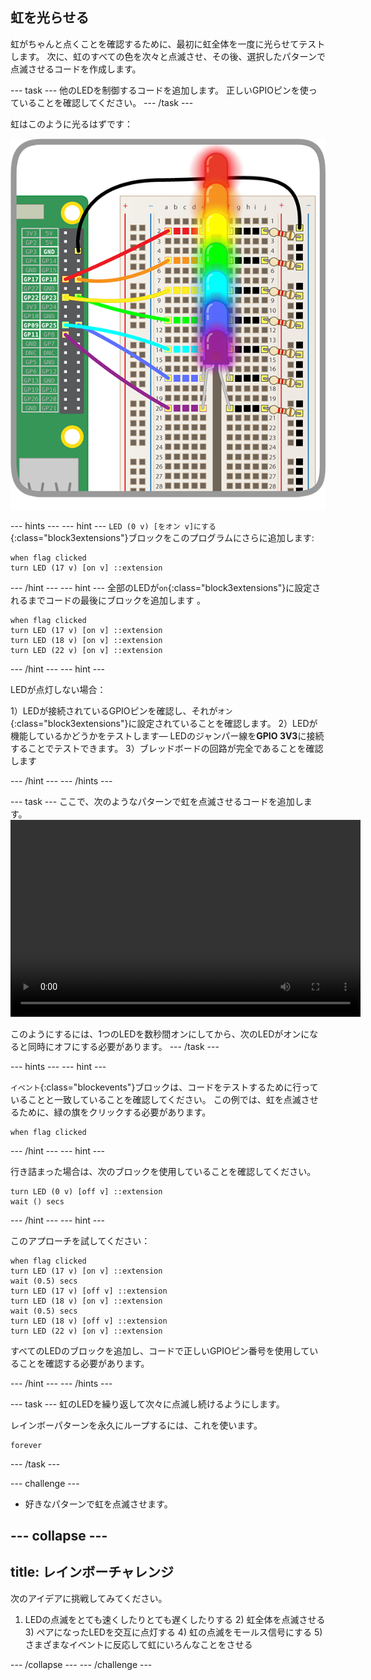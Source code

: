## 虹を光らせる

虹がちゃんと点くことを確認するために、最初に虹全体を一度に光らせてテストします。 次に、虹のすべての色を次々と点滅させ、その後、選択したパターンで点滅させるコードを作成します。

\--- task \--- 他のLEDを制御するコードを追加します。 正しいGPIOピンを使っていることを確認してください。 \--- /task \---

虹はこのように光るはずです：

![虹の点灯](images/rainbowlit.png)

\--- hints \--- \--- hint \--- `LED (0 v) [をオン v]にする`{:class="block3extensions"}ブロックをこのプログラムにさらに追加します:

```blocks3
when flag clicked
turn LED (17 v) [on v] ::extension
```

\--- /hint \--- \--- hint \--- 全部のLEDが`on`{:class="block3extensions"}に設定されるまでコードの最後にブロックを追加します 。

```blocks3
when flag clicked
turn LED (17 v) [on v] ::extension
turn LED (18 v) [on v] ::extension
turn LED (22 v) [on v] ::extension
```

\--- /hint \--- \--- hint \---

LEDが点灯しない場合：

1）LEDが接続されているGPIOピンを確認し、それが`オン` {:class="block3extensions"}に設定されていることを確認します。 2）LEDが機能しているかどうかをテストします— LEDのジャンパー線を**GPIO 3V3**に接続することでテストできます。 3）ブレッドボードの回路が完全であることを確認します

\--- /hint \--- \--- /hints \---

\--- task \--- ここで、次のようなパターンで虹を点滅させるコードを追加します。<video width="560" height="315" controls> <source src="resources/Scratch-GPIO-Pathways-5.mp4" type="video/mp4"> お使いのブラウザはビデオタグをサポートしていません。FirefoxまたはChromeをお試しください. </video> 

このようにするには、1つのLEDを数秒間オンにしてから、次のLEDがオンになると同時にオフにする必要があります。 \--- /task \---

\--- hints \--- \--- hint \---

`イベント`{:class="blockevents"}ブロックは、コードをテストするために行っていることと一致していることを確認してください。 この例では、虹を点滅させるために、緑の旗をクリックする必要があります。

```blocks3
when flag clicked
```

\--- /hint \--- \--- hint \---

行き詰まった場合は、次のブロックを使用していることを確認してください。

```blocks3
turn LED (0 v) [off v] ::extension
wait () secs
```

\--- /hint \--- \--- hint \---

このアプローチを試してください：

```blocks3
when flag clicked
turn LED (17 v) [on v] ::extension
wait (0.5) secs
turn LED (17 v) [off v] ::extension
turn LED (18 v) [on v] ::extension
wait (0.5) secs
turn LED (18 v) [off v] ::extension
turn LED (22 v) [on v] ::extension
```

すべてのLEDのブロックを追加し、コードで正しいGPIOピン番号を使用していることを確認する必要があります。

\--- /hint \--- \--- /hints \---

\--- task \--- 虹のLEDを繰り返して次々に点滅し続けるようにします。

レインボーパターンを永久にループするには、これを使います。

```blocks3
forever
```

\--- /task \---

\--- challenge \---

+ 好きなパターンで虹を点滅させます。

## \--- collapse \---

## title: レインボーチャレンジ

次のアイデアに挑戦してみてください。

1) LEDの点滅をとても速くしたりとても遅くしたりする 2) 虹全体を点滅させる 3) ペアになったLEDを交互に点灯する 4) 虹の点滅をモールス信号にする 5) さまざまなイベントに反応して虹にいろんなことをさせる

\--- /collapse \--- \--- /challenge \---